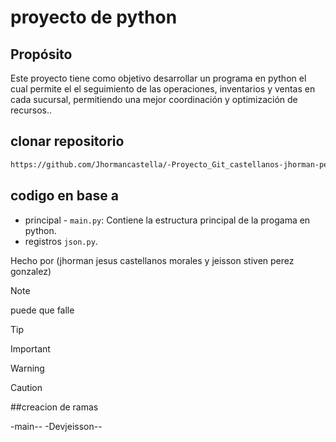 # proyecto de python 

## Propósito
Este proyecto tiene como objetivo desarrollar un programa en python el cual permite el 
el seguimiento de las operaciones, inventarios y ventas en cada sucursal, 
permitiendo una mejor coordinación y optimización de recursos..

## clonar repositorio
```bash
https://github.com/Jhormancastella/-Proyecto_Git_castellanos-jhorman-perez-jeisson.git
```

## codigo en base a 
- principal - `main.py`: Contiene la estructura principal de la progama en python.
- registros `json.py`.


Hecho por (jhorman jesus castellanos morales y jeisson stiven perez gonzalez)

> [!NOTE]
> puede que falle

> [!TIP]
> 

> [!IMPORTANT]  
> 

> [!WARNING]  
> 

> [!CAUTION]
> 

##creacion de ramas

-main--
-Devjeisson--
